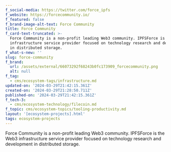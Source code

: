 ```yaml
---
f_social-media: https://twitter.com/force_ipfs
f_website: https://forcecommunity.io/
f_featured: false
f_brand-image-alt-text: Force Community
title: Force Community
f_card-text-truncated: >-
  Force Community is a non-profit leading Web3 community. IPFSForce is the Web3
  infrastructure service provider focused on technology research and development
  in distributed storage.
f_what-s-new: ''
slug: force-community
f_brand:
  url: /assets/external/66073292f68243b0fc173909_forcecommunity.png
  alt: null
f_tag:
  - cms/ecosystem-tags/infrastructure.md
updated-on: '2024-03-29T21:42:15.361Z'
created-on: '2024-03-29T21:28:50.711Z'
published-on: '2024-03-29T21:42:15.361Z'
f_tech-3:
  - cms/ecosystem-technology/filecoin.md
f_topic: cms/ecosystem-topics/tooling-productivity.md
layout: '[ecosystem-projects].html'
tags: ecosystem-projects
---
```


Force Community is a non-profit leading Web3 community. IPFSForce is the Web3 infrastructure service provider focused on technology research and development in distributed storage.
